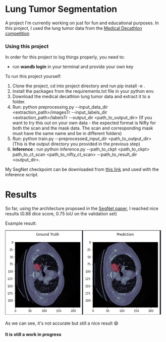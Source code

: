 # Lung Tumor Segmentation

A project I'm currently working on just for fun and educational purposes.
In this project, I used the lung tumor data from the [Medical Decathlon competition](https://drive.google.com/file/d/1I1LR7XjyEZ-VBQ-Xruh31V7xExMjlVvi/view?usp=sharing)
    
### Using this project

In order for this project to log things properly, you need to:
   - run **wandb login** in your terminal and provide your own key

To run this project yourself:
1. Clone the project, cd into project directory and run pip install -e .
2. Install the packages from the requirements.txt file in your python env.
3. Download the medical decathlon lung tumor data and extract it to a folder.
4. Run: python preprocessing.py --input_data_dir <extraction_path>/imagesTr --input_labels_dir <extraction_path>/labelsTr --output_dir <path_to_output_dir>
(If you want to try this out on your own data - the expected format is Nifty for both the scan and the mask data. The scan and corresponding mask must have the same name and be in different folders)
5. Run: python train.py --preprocessed_input_dir <path_to_output_dir> (This is the output directory you provided in the previous step)
6. **Inference** : run python inference.py --path_to_ckpt <path_to_ckpt> path_to_ct_scan <path_to_nifty_ct_scan> --path_to_result_dir <output_dir>. 

My SegNet checkpoint can be downloaded from [this link](https://drive.google.com/file/d/1qlj4yZuEM2FoNzaXPFBG6Pjtl-A1mS1t/view?usp=sharing) and used with the inference script.

# Results
So far, using the architecture proposed in the [SegNet paper](https://arxiv.org/pdf/1511.00561.pdf), I reached nice results (0.88 dice score, 0.75 IoU on the validation set)

Example result:

![Side by Side](/images/sidebyside.png)

As we can see, it's not accurate but still a nice result :smile:

#### It is still a work in progress

